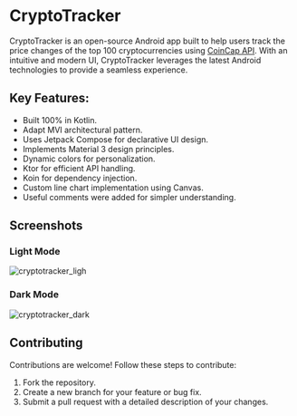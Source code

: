 # CryptoTracker

CryptoTracker is an open-source Android app built to help users track the price changes of the top 100 cryptocurrencies using [CoinCap API](https://docs.coincap.io/). With an intuitive and modern UI, CryptoTracker leverages the latest Android technologies to provide a seamless experience.

## Key Features:

- Built 100% in Kotlin.
- Adapt MVI architectural pattern. 
- Uses Jetpack Compose for declarative UI design.
- Implements Material 3 design principles.
- Dynamic colors for personalization.
- Ktor for efficient API handling.
- Koin for dependency injection.
- Custom line chart implementation using Canvas.
- Useful comments were added for simpler understanding.

## Screenshots

### Light Mode

![cryptotracker_ligh](https://github.com/user-attachments/assets/ab4735e6-680a-4acf-9492-99c9371f6b33)

### Dark Mode

![cryptotracker_dark](https://github.com/user-attachments/assets/e939951e-ca43-4259-9106-78618ceca0f9)

## Contributing
Contributions are welcome! Follow these steps to contribute:
1. Fork the repository.
2. Create a new branch for your feature or bug fix.
3. Submit a pull request with a detailed description of your changes.
